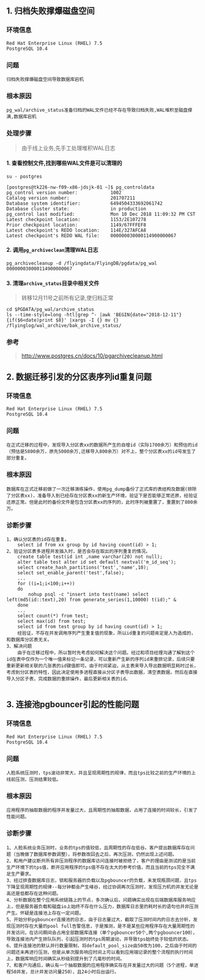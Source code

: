 ## 1. 归档失败撑爆磁盘空间

### 环境信息

```
Red Hat Enterprise Linux (RHEL) 7.5
PostgreSQL 10.4
```

### 问题

```
归档失败撑爆磁盘空间导致数据库宕机
```

### 根本原因

```
pg_wal/archive_status准备归档的WAL文件已经不存在导致归档失败,WAL堆积至磁盘撑满,数据库宕机
```

### 处理步骤

> 由于线上业务,先手工处理堆积WAL日志

#### 1. 查看控制文件,找到哪些WAL文件是可以清理的

```
su - postgres

[postgres@tk226-nw-f09-x86-jdsjk-01 ~]$ pg_controldata 
pg_control version number:            1002
Catalog version number:               201707211
Database system identifier:           6494504333692061742
Database cluster state:               in production
pg_control last modified:             Mon 10 Dec 2018 11:09:32 PM CST
Latest checkpoint location:           1153/2E107278
Prior checkpoint location:            1149/67FFFEF8
Latest checkpoint's REDO location:    114E/327AFCA8
Latest checkpoint's REDO WAL file:    000000030000114900000067
```

#### 2. 调用`pg_archiveclean`清理WAL日志

```
pg_archivecleanup -d /flyingdata/FlyingDB/pgdata/pg_wal 000000030000114900000067
```

#### 3. 清理`archive_status`目录中相关文件

> 转移12月11号之前所有记录,使归档正常

```
cd $PGDATA/pg_wal/archive_status
ls --time-style=long -htl|grep ^- |awk 'BEGIN{date="2018-12-11"}{if($6<date)print $8}' |xargs -I {} mv {} /flyinglog/wal_archive/bak_archive_status/
```

### 参考

> <http://www.postgres.cn/docs/10/pgarchivecleanup.html>

## 2. 数据迁移引发的分区表序列id重复问题

### 环境信息

```
Red Hat Enterprise Linux (RHEL) 7.5
PostgreSQL 10.4
```

###  问题

```
在正式迁移的过程中，发现导入分区表xx的数据所产生的自增id（实际1700余万）和预估的id（预估是5800余万，原先5000余万,迁移导入800余万）对不上，整个分区表xx的id号发生了部分重复。
```

###  根本原因

```
数据库在正式迁移前做了一次迁移演练操作，使用pg_dump备份了正式库的表结构及数据(排除了分区表xx)，准备导入到已经存在分区表xx的新生产环境，验证下是否能够正常还原，经验证还原正常。但是此时的备份文件是包含分区表xx的序列的，此时序列被重置了，重置到了800余万。
```

###  诊断步骤

```
1、确认分区表的id存在重复。
	select id from xx group by id having count(id) > 1;
2、验证分区表多进程并发插入时，是否会存在取出的序列重复的情况。
	create table test(id int ,name varchar(20) not null);
	alter table test alter id set default nextval('m_id_seq');
	select create_hash_partitions('test','name',10);
	select set_enable_parent('test',false);
	...
	for ((i=1;i<100;i++))
	do
		nohup psql -c "insert into test(name) select left(md5(id::text),20) from generate_series(1,10000) t(id);" &
	done
	...
	select count(*) from test;
	select max(id) from test;
	select id from test group by id having count(id) > 1;
	经验证，不存在并发调用序列产生重复值的现象，所以id重复的问题肯定是人为造成的，和数据库分区表无关。
3、解决问题
	由于在迁移过程中，所以暂时先考虑如何解决这个问题。经过和项目经理沟通了解到这个id在表中仅作为一个唯一值来标记一条记录，可以重新产生新的序列id来重排记录，后续只要重新更新相关联的几张表的id键值即可。由于时间紧迫，从主表来导入导出数据明显耗时过长，考虑到分区表的特性，因此决定使用多进程直接从分区子表导出数据，清空表数据，然后在直接导入分区子表，完成数据的重排操作，最后更新相关表的id。
	
```

## 3. 连接池pgbouncer引起的性能问题

### 环境信息

```
Red Hat Enterprise Linux (RHEL) 7.5
PostgreSQL 10.4
```

### 问题

```
人脸系统压测时，tps波动非常大，并且呈现周期性的规律，而且tps比较之前的生产环境的上线前压测，压测结果较低。
```

### 根本原因

```
应用程序的抽取数据的程序并发量过大，且周期性的抽取数据，占用了连接的时间较长，引发了性能问题。
```

### 诊断步骤

```
1、人脸系统业务压测时，业务的tps的值较低，且周期性的存在低谷。客户提出数据库存在问题（当晚做了数据库参数调整），将参数改回去之后，再次压测，仍然出现上述问题。
2、和用户建议断开所有非压测程序的数据库访问连接时被拒绝了，客户的理由是测试的是当前生产环境下的tps值，断开应用程序的tps值不存在太大的参考价值，而且当前的tps完全不满足生产要求。
3、经过排查数据库日志，锁和服务器的负载以及pgbouncer的负载，未发现瓶颈问题，且tps下降呈现周期性的规律--每分钟都会产生峰谷，经过协调再次压测时，发现压力机的并发无论是高还是低都存在这种问题。
4、分析数据在整个应用系统链路上的节点，多次确认后，问题确实出现在后端数据库服务响应上，但是服务器负载和磁盘io上始终不存在什么压力，数据库日志里的耗时长的语句也并非压测产生。怀疑是连接池上存在一定问题。
5、开始分析pgbouncer连接池的日志，由于日志量过大，截取了压测时间内的日志去分析，发现压测时存在大量的pool full告警信息，于是推测，是不是某些应用程序存在大量周期性的并发访问，在访问期间会占用全部数据库连接（单个pgbouncer50个,两个pgbouncer100），导致连接池内产生排队队列，引起压测时的tps周期波动，并导致tps始终处于较低的状态。
6、提升连接池的默认并行数量限制，将default_pool_size由50改为100，之后由于时间的问题还未再进行压测，但是从单次服务响应时间上可以看到应用端记录的整个流程的执行时间上，数据库响应时间确实从秒级别提升到了几毫秒的时间。
7、和客户沟通后，确认有一个抽取数据的应用程序确实存在并发量过大的问题（5个进程，单进程50并发，总计并发访问量250），且24小时后台运行。
```